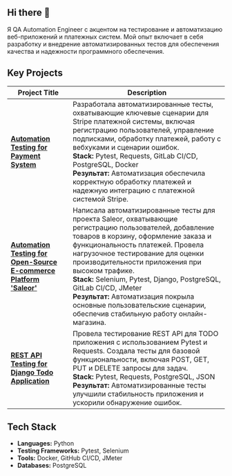## Hi there 👋

Я QA Automation Engineer с акцентом на тестирование и автоматизацию веб-приложений и платежных систем. Мой опыт включает в себя разработку и внедрение автоматизированных тестов для обеспечения качества и надежности программного обеспечения.

## Key Projects

| Project Title                                                             | Description                                                                                                                                          |
|--------------------------------------------------------------------------|------------------------------------------------------------------------------------------------------------------------------------------------------|
| **[Automation Testing for Payment System](https://github.com/ak1-0/pinax-stripe-payments-test)**                               | Разработала автоматизированные тесты, охватывающие ключевые сценарии для Stripe платежной системы, включая регистрацию пользователей, управление подписками, обработку платежей, работу с вебхуками и сценарии ошибок. <br> **Stack:** Pytest, Requests, GitLab CI/CD, PostgreSQL, Docker <br> **Результат:** Автоматизация обеспечила корректную обработку платежей и надежную интеграцию с платежной системой Stripe. |
| **[Automation Testing for Open-Source E-commerce Platform 'Saleor'](https://github.com/ak1-0/online-store-saleor)**   | Написала автоматизированные тесты для проекта Saleor, охватывающие регистрацию пользователей, добавление товаров в корзину, оформление заказа и функциональность платежей. Провела нагрузочное тестирование для оценки производительности приложения при высоком трафике. <br> **Stack:** Selenium, Pytest, Django, PostgreSQL, GitLab CI/CD, JMeter <br> **Результат:**  Автоматизация покрыла основные пользовательские сценарии, обеспечив стабильную работу онлайн-магазина. |
| **[REST API Testing for Django Todo Application](https://github.com/ak1-0/django-todo-autotest)**                        | Провела тестирование REST API для TODO приложения с использованием Pytest и Requests. Создала тесты для базовой функциональности, включая POST, GET, PUT и DELETE запросы для задач. <br> **Stack:** Pytest, Requests, PostgreSQL, JSON <br> **Результат:** Автоматизированные тесты улучшили стабильность приложения и ускорили обнаружение ошибок. |

## Tech Stack
- **Languages:** Python
- **Testing Frameworks:** Pytest, Selenium
- **Tools:** Docker, GitHub CI/CD, JMeter
- **Databases:** PostgreSQL
